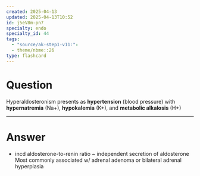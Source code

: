 ```yaml
---
created: 2025-04-13
updated: 2025-04-13T10:52
id: j5eV8m-pn7
specialty: endo
specialty_id: 44
tags:
  - "source/ak-step1-v11:": 
  - theme/nbme::26
type: flashcard
---
```


# Question
Hyperaldosteronism presents as **hypertension** (blood pressure) with **hypernatremia** (Na+), **hypokalemia** (K+), and **metabolic alkalosis** (H+)

---

# Answer
+ incd aldosterone-to-renin ratio ~ independent secretion of aldosterone  Most commonly associated w/ adrenal adenoma or bilateral adrenal hyperplasia